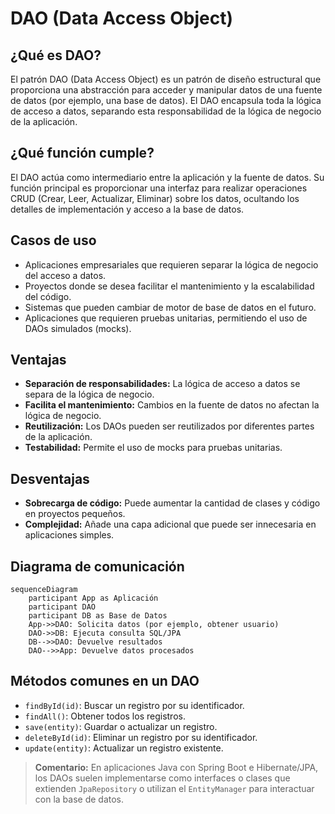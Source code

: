 # DAO (Data Access Object)

## ¿Qué es DAO?
El patrón DAO (Data Access Object) es un patrón de diseño estructural que proporciona una abstracción para acceder y manipular datos de una fuente de datos (por ejemplo, una base de datos). El DAO encapsula toda la lógica de acceso a datos, separando esta responsabilidad de la lógica de negocio de la aplicación.

## ¿Qué función cumple?
El DAO actúa como intermediario entre la aplicación y la fuente de datos. Su función principal es proporcionar una interfaz para realizar operaciones CRUD (Crear, Leer, Actualizar, Eliminar) sobre los datos, ocultando los detalles de implementación y acceso a la base de datos.

## Casos de uso
- Aplicaciones empresariales que requieren separar la lógica de negocio del acceso a datos.
- Proyectos donde se desea facilitar el mantenimiento y la escalabilidad del código.
- Sistemas que pueden cambiar de motor de base de datos en el futuro.
- Aplicaciones que requieren pruebas unitarias, permitiendo el uso de DAOs simulados (mocks).

## Ventajas
- **Separación de responsabilidades:** La lógica de acceso a datos se separa de la lógica de negocio.
- **Facilita el mantenimiento:** Cambios en la fuente de datos no afectan la lógica de negocio.
- **Reutilización:** Los DAOs pueden ser reutilizados por diferentes partes de la aplicación.
- **Testabilidad:** Permite el uso de mocks para pruebas unitarias.

## Desventajas
- **Sobrecarga de código:** Puede aumentar la cantidad de clases y código en proyectos pequeños.
- **Complejidad:** Añade una capa adicional que puede ser innecesaria en aplicaciones simples.

## Diagrama de comunicación
```mermaid
sequenceDiagram
    participant App as Aplicación
    participant DAO
    participant DB as Base de Datos
    App->>DAO: Solicita datos (por ejemplo, obtener usuario)
    DAO->>DB: Ejecuta consulta SQL/JPA
    DB-->>DAO: Devuelve resultados
    DAO-->>App: Devuelve datos procesados
```

## Métodos comunes en un DAO
- `findById(id)`: Buscar un registro por su identificador.
- `findAll()`: Obtener todos los registros.
- `save(entity)`: Guardar o actualizar un registro.
- `deleteById(id)`: Eliminar un registro por su identificador.
- `update(entity)`: Actualizar un registro existente.

> **Comentario:** En aplicaciones Java con Spring Boot e Hibernate/JPA, los DAOs suelen implementarse como interfaces o clases que extienden `JpaRepository` o utilizan el `EntityManager` para interactuar con la base de datos.

